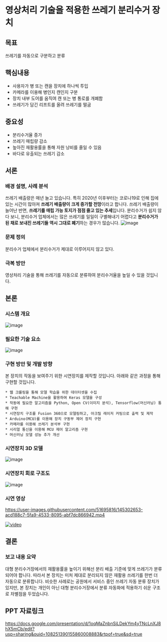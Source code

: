 # 영상처리 기술을 적용한 쓰레기 분리수거 장치

## 목표
쓰레기를 자동으로 구분하고 분류

## 핵심내용
* 사용자가 병 또는 캔을 장치에 하나씩 투입
* 카메라를 이용해 병인지 캔인지 구분
* 장치 내부 도어를 움직여 캔 또는 병 통로를 개폐함
* 쓰레기가 담긴 리프트를 올려 쓰레기를 떨굼


## 중요성
* 분리수거율 증가
* 쓰레기 매립량 감소
* 높아진 재활용률을 통해 자원 낭비를 줄일 수 있음
* 바다로 유출되는 쓰레기 감소


## 서론
### 배경 설명, 사례 분석
쓰레기 배출량은 매년 늘고 있습니다. 특히 2020년 이후부터는 코로나19로 인해 집에 있는 시간이 많아져 **쓰레기 배출량이 크게 증가할 전망**이라고 합니다. 쓰레기 배출량이 늘어난 반면, **쓰레기를 매립 가능 토지가 점점 줄고 있는 추세**입니다.
분리수거가 쉽지 않다 보니, 분리수거 업체에서는 많은 쓰레기를 일일이 구별해내기 어렵다고 **분리수거가 된 채로 보내진 쓰레기들 역시 그대로 폐기**하는 경우가 많습니다.
![image](https://user-images.githubusercontent.com/51695816/145290895-45fe4a67-f1d5-48f0-bfe0-fec91648e510.png)

### 문제 정의
분리수거 업체에서 분리수거가 제대로 이루어지지 않고 있다.

### 극복 방안
영상처리 기술을 통해 쓰레기를 자동으로 분류하여 분리수거율을 높일 수 있을 것입니다.

## 본론
### 시스템 개요
![image](https://user-images.githubusercontent.com/51695816/145291711-1511a55c-406e-4375-b05b-e1e463572cd7.png)

### 필요한 기술 요소
![image](https://user-images.githubusercontent.com/51695816/145291528-dab74700-8839-408c-8f2c-c6468bc2de1c.png)

### 구현 방안 및 개발 방향
본 장치의 작동을 보여주기 위한 시연장치를 제작할 것입니다. 아래와 같은 과정을 통해 구현할 것입니다.
```
* 웹 크롤링을 통해 모델 학습을 위한 데이터셋을 수집
* Teachable Machine을 활용하여 Keras 모델을 구성
* 작동에 필요한 알고리즘을 Python, Open CV(이미지 분석), Tensorflow(머신러닝) 통해 구현
* 시연장치 구조를 Fusion 360으로 모델링하고, 아크릴 레이저 커팅으로 출력 및 제작
* Arduino(MCU)를 이용해 장치 구동부 제어 장치 구현
* 카메라를 이용해 쓰레기 분석부 구현
* 시리얼 통신을 이용해 MCU 제어 알고리즘 구현
* 머신러닝 모델 성능 추가 개선
```
### 시연장치 3D 모델
![image](https://user-images.githubusercontent.com/51695816/145291458-f2ed3b83-dc11-42ad-8d97-65b69699add5.png)
### 시연장치 회로 구조도
![image](https://user-images.githubusercontent.com/51695816/145291489-fe51ef6d-be53-4f7a-969c-7332fd08f6d0.png)

### 시연 영상
https://user-images.githubusercontent.com/51695816/145302653-acd188c7-5fa9-4533-8095-abf7dc866942.mp4

[![video](https://img.youtube.com/vi/uG-Ktd_xKt0/0.jpg)](https://www.youtube.com/watch?v=uG-Ktd_xKt0)

## 결론
### 보고 내용 요약
대형 분리수거장에서의 재활용률을 높이기 위해선 분리 배출 기준에 맞게 쓰레기가 분류되어야 합니다. 따라서 본 장치는 미처 제대로 분리되지 않은 재활용 쓰레기를 한번 더 자동으로 분류합니다. 비슷한 사례로는 공원에서 서비스 중인 쓰레기 자동 분류 장치가 있지만, 본 장치는 개인이 아닌 대형 분리수거장에서 분류 자동화에 적용하기 쉬운 구조로 차별점을 두었습니다.

## PPT 자료링크
https://docs.google.com/presentation/d/1oqMaZnbnSjLDekYm4yTNcLnXJ8hX5mCb/edit?usp=sharing&ouid=108251390155860008883&rtpof=true&sd=true
